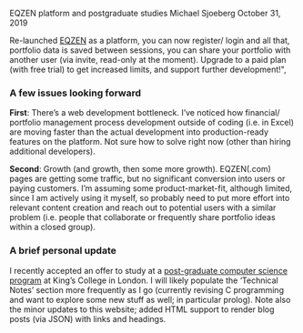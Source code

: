 EQZEN platform and postgraduate studies
Michael Sjoeberg
October 31, 2019   

Re-launched [EQZEN](https://eqzen.com) as a platform, you can now register/ login and all that, portfolio data is saved between sessions, you can share your portfolio with another user (via invite, read-only at the moment). Upgrade to a paid plan (with free trial) to get increased limits, and support further development!",

### A few issues looking forward

**First**: There’s a web development bottleneck. I’ve noticed how financial/ portfolio management process development outside of coding (i.e. in Excel) are moving faster than the actual development into production-ready features on the platform. Not sure how to solve right now (other than hiring additional developers).

**Second**: Growth (and growth, then some more growth). EQZEN(.com) pages are getting some traffic, but no significant conversion into users or paying customers. I’m assuming some product-market-fit, although limited, since I am actively using it myself, so probably need to put more effort into relevant content creation and reach out to potential users with a similar problem (i.e. people that collaborate or frequently share portfolio ideas within a closed group).

### A brief personal update

I recently accepted an offer to study at a [post-graduate computer science program](https://www.kcl.ac.uk/study/postgraduate/taught-courses/advanced-computing-msc) at King’s College in London. I will likely populate the ‘Technical Notes’ section more frequently as I go (currently revising C programming and want to explore some new stuff as well; in particular prolog). Note also the minor updates to this website; added HTML support to render blog posts (via JSON) with links and headings.